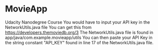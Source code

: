 # MovieApp
Udacity Nanodegree Course 
You would have to input your API key in the NetworkUtils.java file
You can get this from https://developers.themoviedb.org/3
The NetworkUtils.java file is found in app/java/com.example.movieapp/utils
You can then paste your API Key in the string constant "API_KEY" found in line 17 of the NetworkUtils.java file.
